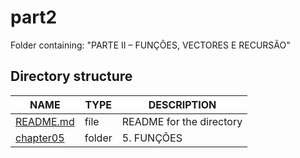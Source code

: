 # part2

Folder containing: "PARTE II – FUNÇÔES, VECTORES E RECURSÃO"



## Directory structure

| NAME        | TYPE   | DESCRIPTION                     |
| ----------- | ------ | ------------------------------- |
| [README.md] | file   | README for the directory        |
| [chapter05] | folder | 5. FUNÇÕES                      |




[README.md]: ./README.md
[chapter05]: ./chapter05

